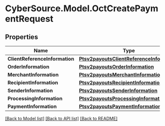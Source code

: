# CyberSource.Model.OctCreatePaymentRequest
## Properties

Name | Type | Description | Notes
------------ | ------------- | ------------- | -------------
**ClientReferenceInformation** | [**Ptsv2payoutsClientReferenceInformation**](Ptsv2payoutsClientReferenceInformation.md) |  | [optional] 
**OrderInformation** | [**Ptsv2payoutsOrderInformation**](Ptsv2payoutsOrderInformation.md) |  | [optional] 
**MerchantInformation** | [**Ptsv2payoutsMerchantInformation**](Ptsv2payoutsMerchantInformation.md) |  | [optional] 
**RecipientInformation** | [**Ptsv2payoutsRecipientInformation**](Ptsv2payoutsRecipientInformation.md) |  | [optional] 
**SenderInformation** | [**Ptsv2payoutsSenderInformation**](Ptsv2payoutsSenderInformation.md) |  | [optional] 
**ProcessingInformation** | [**Ptsv2payoutsProcessingInformation**](Ptsv2payoutsProcessingInformation.md) |  | [optional] 
**PaymentInformation** | [**Ptsv2payoutsPaymentInformation**](Ptsv2payoutsPaymentInformation.md) |  | [optional] 

[[Back to Model list]](../README.md#documentation-for-models) [[Back to API list]](../README.md#documentation-for-api-endpoints) [[Back to README]](../README.md)

